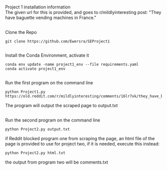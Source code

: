 #
Project 1 installation information <br>
The given url for this is provided, and goes to r/mildlyinteresting post: "They have baguette vending machines in France."

##
Clone the Repo

```
git clone https://github.com/Ewersra/SEProject1
```

##
Install the Conda Environment, activate it

```
conda env update -name project1_env --file requirements.yaml
conda activate project1_env
```

##
Run the first program on the command line

```
python Project1.py https://old.reddit.com/r/mildlyinteresting/comments/16lr7xk/they_have_baguette_vending_machines_in_france/
``` 

The program will output the scraped page to output.txt

##
Run the second program on the command line

```
python Project2.py output.txt
```

if Reddit blocked program one from scraping the page, an html file of the page is provided to use for project two, if it is needed, execute this instead:
```
python Project2.py html.txt
```

the output from program two will be comments.txt
